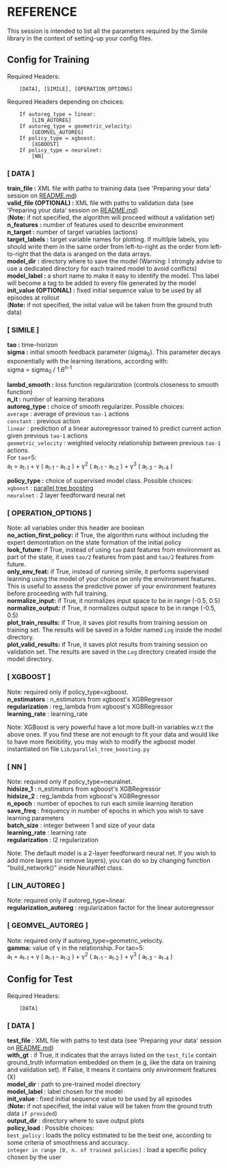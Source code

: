 
# REFERENCE
This session is intended to list all the parameters required by the Simile library in the context of setting-up your config files. <br>

## Config for Training
Required Headers:
```
    [DATA], [SIMILE], [OPERATION_OPTIONS]
```
Required Headers depending on choices:
```
    If autoreg_type = linear:
        [LIN_AUTOREG]
    If autoreg_type = geometric_velocity:
        [GEOMVEL_AUTOREG]
    If policy_type = xgboost:
        [XGBOOST]
    If policy_type = neuralnet:
        [NN]
```

### [ DATA ]
<b>train_file :</b> XML file with paths to training data (see 'Preparing your data' session on [README.md](https://github.com/lucianacendon/simile/blob/master/README.md)) <br>
<b>valid_file (OPTIONAL) : </b> XML file with paths to validation data (see 'Preparing your data' session on [README.md](https://github.com/lucianacendon/simile/blob/master/README.md)) <br> (<b>Note:</b> if not specified, the algorithm will proceed without a validation set) <br>
<b>n_features :</b> number of features used to describe environment <br>
<b>n_target :</b> number of target variables (actions) <br>
<b>target_labels :</b> target variable names for plotting. If multilple labels, you should write them in the same order from left-to-right as the order from left-to-right that the data is aranged on the data arrays. <br>
<b>model_dir :</b> directory where to save the model (Warning: I strongly advise to use a dedicated directory for each trained model to avoid conflicts)<br>
<b>model_label :</b> a short name to make it easy to identify the model. This label will become a tag to be added to every file generated by the model <br>
<b>init_value (OPTIONAL) :</b> fixed initial sequence value to be used by all episodes at rollout <br> (<b>Note:</b> if not specified, the inital value will be taken from the ground truth data) <br>

### [ SIMILE ]
<b>tao :</b> time-horizon <br>
<b>sigma :</b> initial smooth feedback parameter (sigma<sub>0</sub>). This parameter decays exponentially with the learning iterations, according with: <br>
    sigma = sigma<sub>0</sub> / 1.6<sup>n-1</sup> <br>

<b>lambd_smooth :</b> loss function regularization (controls closeness to smooth function)<br>
<b>n_it :</b> number of learning iterations <br>
<b>autoreg_type :</b> choice of smooth regularizer. Possible choices: <br>
    `average` : average of previous `tao-1` actions <br>
    `constant` : previous action <br>
    `linear` : prediction of a linear autoregressor trained to predict current action given previous `tao-1` actions <br>
    `geometric_velocity` : weighted velocity relationship between previous `tao-1` actions. <br>For `tao`=5: <br>
       a<sub>t</sub> = a<sub>t-1</sub> + γ ( a<sub>t-1</sub> - a<sub>t-2</sub> ) + γ<sup>2</sup> ( a<sub>t-1</sub> - a<sub>t-2</sub> ) + γ<sup>3</sup> ( a<sub>t-3</sub> - a<sub>t-4</sub> ) <br>

<b>policy_type :</b> choice of supervised model class. Possible choices: <br>
    `xgboost` : [parallel tree boosting](https://xgboost.readthedocs.io/en/latest/) <br>
    `neuralnet` : 2 layer feedforward neural net <br>
        
       
### [ OPERATION_OPTIONS ]
Note: all variables under this header are boolean <br>
<b>no_action_first_policy:</b> if True, the algorithm runs without including the expert demontration on the state formation of the initial policy <br>
<b>look_future:</b> if True, instead of using `tao` past features from environment as part of the state, it uses `tao/2` features from past and `tao/2` features from future. <br>
<b>only_env_feat:</b> if True, instead of running simile, it performs supervised learning using the model of your choice on only the envinroment features. This is useful to assess the predictive power of your environment features before proceeding with full training.<br>
<b>normalize_input:</b> if True, it normalizes input space to be in range (-0.5, 0.5)<br> 
<b>normalize_output:</b> if True, it normalizes output space to be in range (-0.5, 0.5) <br> 
<b>plot_train_results:</b> if True, it saves plot results from training session on training set. The results will be saved in a folder named `Log` inside the model directory. <br>
<b>plot_valid_results:</b> if True, it saves plot results from training session on validation set. The results are saved in the `Log` directory created inside the model directory.<br>

### [ XGBOOST ]
Note: required only if policy_type=xgboost.<br>
<b>n_estimators</b> : n_estimators from xgboost's XGBRegressor <br>
<b>regularization</b> : reg_lambda from xgboost's XGBRegressor <br>
<b>learning_rate</b> : learning_rate <br>

Note: XGBoost is very powerful have a lot more built-in variables w.r.t the above ones. If you find these are not enough to fit your data and would like to have more flexibility, you may wish to modify the xgboost model instantiated on file `Lib/parallel_tree_boosting.py`

### [ NN ]
Note: required only if policy_type=neuralnet.<br>
<b>hidsize_1</b> : n_estimators from xgboost's XGBRegressor <br>
<b>hidsize_2</b> : reg_lambda from xgboost's XGBRegressor <br>
<b>n_epoch</b> : number of epoches to run each simile learning iteration <br>
<b>save_freq</b> : frequency in number of epochs in which you wish to save learning parameters <br>
<b>batch_size</b> : integer between 1 and size of your data <br>
<b>learning_rate</b> : learning rate <bR>
<b>regularization</b> : l2 regularization <br>
    
Note: The default model is a 2-layer feedforward neural net. If you wish to add more layers (or remove layers), you can do so by changing function "build_network()" inside NeuralNet class. 

### [ LIN_AUTOREG ]
Note: required only if autoreg_type=linear. <br>
<b>regularization_autoreg</b> : regularization factor for the linear autoregressor

### [ GEOMVEL_AUTOREG ]
Note: required only if autoreg_type=geometric_velocity.<br>
<b>gamma:</b> value of γ in the relationship. For tao=5: <br>
   a<sub>t</sub> = a<sub>t-1</sub> + γ ( a<sub>t-1</sub> - a<sub>t-2</sub> ) + γ<sup>2</sup> ( a<sub>t-1</sub> - a<sub>t-2</sub> ) + γ<sup>3</sup> ( a<sub>t-3</sub> - a<sub>t-4</sub> )


## Config for Test
Required Headers:
```
    [DATA]
```
### [ DATA ]
<b>test_file</b> : XML file with paths to test data (see 'Preparing your data' session on [README.md](https://github.com/lucianacendon/simile/blob/master/README.md)) <br>
<b>with_gt</b> : if True, it indicates that the arrays listed on the `test_file` contain ground_truth information embedded on them (e.g, like the data on training and validation set). If False, it means it contains only environment features (X) <br>
<b>model_dir</b> : path to pre-trained model directory <br>
<b>model_label</b> : label chosen for the model <br>
<b>init_value</b> : </b> fixed initial sequence value to be used by all episodes <br> (<b>Note:</b> if not specified, the inital value will be taken from the ground truth data `if provided`) <br>
<b>output_dir</b> : directory where to save output plots <br>
<b>policy_load</b> : Possible choices: <br>
    `best_policy` : loads the policy estimated to be the best one, according to some criteria of smoothness and accuracy. <br>
    `integer in range [0, n. of trained policies]` : load a specific policy chosen by the user <br>
